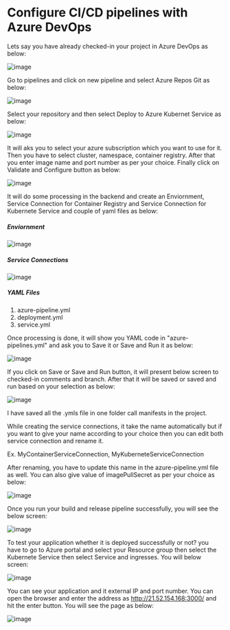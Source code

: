 # Configure CI/CD pipelines with Azure DevOps

Lets say you have already checked-in your project in Azure DevOps as below:

![image](https://user-images.githubusercontent.com/84455469/129723328-a9171504-ffc7-449b-82fd-4a9ecb78c256.png)

Go to pipelines and click on new pipeline and select Azure Repos Git as below:

![image](https://user-images.githubusercontent.com/84455469/129724534-666e73d1-c82e-405d-ba84-8951a1cc6eb2.png)

Select your repository and then select Deploy to Azure Kubernet Service as below:

![image](https://user-images.githubusercontent.com/84455469/129724945-679bffb1-0ad4-4f35-ae9b-aa347c6718fe.png)

It will aks you to select your azure subscription which you want to use for it. Then you have to select cluster, namespace, container registry. After that you enter image name and port number as per your choice. Finally click on Validate and Configure button as below:

![image](https://user-images.githubusercontent.com/84455469/129727088-41edc381-e4fb-4f0d-90ac-d01f3eee8527.png)

It will do some processing in the backend and create an Enviornment, Service Connection for Container Registry and Service Connection for Kubernete Service and couple of yaml files as below:

##### Enviornment
![image](https://user-images.githubusercontent.com/84455469/129727885-5d02b41a-87a1-415a-8cb7-a233c701a109.png)

##### Service Connections
![image](https://user-images.githubusercontent.com/84455469/129728416-83952a5e-0255-48d4-8d70-a327d261fa75.png)

##### YAML Files
1. azure-pipeline.yml
2. deployment.yml
3. service.yml

Once processing is done, it will show you YAML code in "azure-pipelines.yml" and ask you to Save it or Save and Run it as below:

![image](https://user-images.githubusercontent.com/84455469/129727540-cd077768-bd9c-42d3-ac71-6d20e79ec2f4.png)

If you click on Save or Save and Run button, it will present below screen to checked-in comments and branch. After that it will be saved or saved and run based on your selection as below:

![image](https://user-images.githubusercontent.com/84455469/129728809-fe3a68d5-9bff-4b7b-b898-34147344197a.png)

I have saved all the .ymls file in one folder call manifests in the project.

While creating the service connections, it take the name automatically but if you want to give your name according to your choice then you can edit both service connection and rename it.

Ex. MyContainerServiceConnection, MyKuberneteServiceConnection

After renaming, you have to update this name in the azure-pipeline.yml file as well. You can also give value of imagePullSecret as per your choice as below:

![image](https://user-images.githubusercontent.com/84455469/129732452-46b42d74-4a61-4a50-b7b6-63e1b8629cb1.png)

Once you run your build and release pipeline successfully, you will see the below screen:

![image](https://user-images.githubusercontent.com/84455469/129733843-eecea4ca-efdf-4f50-85cb-64ef96601a86.png)

To test your application whether it is deployed successfully or not? you have to go to Azure portal and select your Resource group then select the Kubernete Service then select Service and ingresses. You will below screen:

![image](https://user-images.githubusercontent.com/84455469/129735538-974af321-5301-41d2-894d-de5c013dbbe0.png)

You can see your application and it external IP and port number. You can open the browser and enter the address as http://21.52.154.168:3000/ and hit the enter button. You will see the page as below:

![image](https://user-images.githubusercontent.com/84455469/129736288-8ebb0a84-2592-4417-901e-923e44806add.png)

